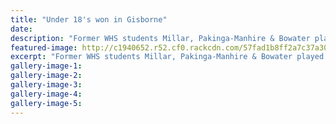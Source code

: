```yaml
---
title: "Under 18's won in Gisborne"
date: 
description: "Former WHS students Millar, Pakinga-Manhire & Bowater played well for the Wanganui U18 squad against Poverty Bay U18 in Gisborne on Saturday 24 September..."
featured-image: http://c1940652.r52.cf0.rackcdn.com/57fad1b8ff2a7c37a3000ca2/WU-U18-team-chron-25-Sept-2016.jpg
excerpt: "Former WHS students Millar, Pakinga-Manhire & Bowater played well for the Wanganui U18 squad against Poverty Bay U18 in Gisborne on Saturday 24 September."
gallery-image-1: 
gallery-image-2: 
gallery-image-3: 
gallery-image-4: 
gallery-image-5: 
---
```

